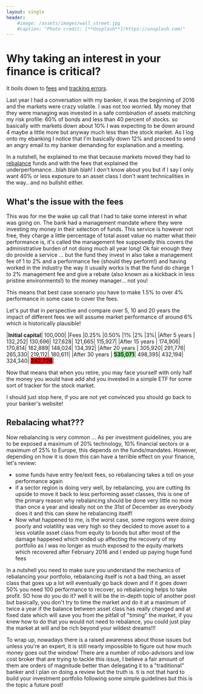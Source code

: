 ```yaml
---
layout: single
header:
    #image: /assets/images/wall_street.jpg
    #caption: "Photo credit: [**Unsplash**](https://unsplash.com)"
---
```


# Why taking an interest in your finance is critical?

It boils down to [fees](/concepts/fees/) and [tracking errors](/concepts/tracking_error/).

Last year I had a conversation with my banker, it was the beginning of 2016 and the markets were crazy volatile. I was not too worried. My money that they were managing was invested in a safe combination of assets matching my risk profile: 60% of bonds and less than 40 percent of stocks.
so basically with markets down about 10% I was expecting to be down around 4 maybe a little more but anyway much less than the stock market. As I log onto my ebanking I notice that I'm basically down 12% and proceed to send an angry email to my banker demanding for explanation and a meeting.

 In a nutshell, he explained to me that because markets moved they had to [rebalance](/concepts/rebalancing/) funds and with the fees that explained the underperfomance...blah blah blah!
 I don't know about you but if I say I only want 40% or less exposure to an asset class I don't want technicalities in the way.. and no bullshit either.

## What's the issue with the fees
This was for me the wake up call that I had to take some interest in what was going on. The bank had a management mandate where they were investing my money in their selection of funds.
This service is however not free, they charge a little percentage of total asset value no matter what their performance is, it's called the management fee supposedly this covers the administrative burden of not doing much all year long!
Ok fair enough they do provide a service ... but the fund they invest in also take a management fee of 1 to 2% and a performance fee (should they perform!) and having worked in the industry the way it usually works is that the fund do charge 1 to 2% management fee and give a rebate (also known as a kickback in less pristine environments!) to the money manager... not you!

This means that best case scenario you have to make 1.5% to over 4% performance in some case to cover the fees.

Let's put that in perspective and compare over 5, 10 and 20 years the impact of different fees we will assume market performance of around 6% which is historically plausible!


|**Initial capital**|	100,000|
|Fees	|0.25%	|0.50%	|1%	|2%	|3%|
|After 5 years	| 132,252| 	 130,696| 	 127,628| 	 121,665| 	 115,927| 
|After 15 years	| 174,906| 	 170,814| 	 162,889| 	 148,024| 	 134,392| 
|After 20 years	| 305,920| 	 291,776| 	 265,330| 	 219,112| 	 180,611| 
|After 30 years	| <span style="background-color:lightgreen">**535,071**</span>| 	 498,395| 	 432,194| 	 324,340| 	 <span style="background-color:red">**242,726**</span>|

Now that means that when you retire, you may face yourself with only half the money you would have add ahd you invested in a simple ETF for some sort of tracker for the stock market.

I should just stop here, if you are not yet convinced you should go back to your banker's website!

## Rebalacing what???
Now rebalancing is very common ... As per investment guidelines, you are to be exposed a maximum of 20% technology, 10% financial sectors or a maximum of 25% to Europe, this depends on the funds/mandates. However, depending on how it is down this can have a terrible effect on your finance, let's review:
- some funds have entry fee/exit fees, so rebalancing takes a toll on your performance again
- if a sector region is doing very well, by rebalancing, you are cutting its upside to move it back to less performing asset classes, this is one of the primary reason why rebalancing should be done very little no more than once a year and ideally not on the 31st of December as everybody does it and this can skew he rebalancing itself!
- Now what happened to me, is the worst case, some regions were doing poorly and volatility was very high so they decided to move asset to a less volatile asset class from equity to bonds but after most of the damage happened which ended up affecting the recovery of my portfolio as I was no longer as much exposed to the equity markets which recovered after February 2016 and I ended up paying huge fund fees

In a nutshell you need to make sure you understand the mechanics of rebalancing your portfolio, rebalancing itself is not a bad thing, an asset class that goes up a lot will eventually go back down and if it goes down 50% you need 100 performance to recover, so rebalancing helps to take profit. SO how do you do it? well it will be the in-depth topic of another post but basically, you don't try to time the market and do it at a maximum of twice a year if the balance between asset class has really changed and at fixed date which will save you from the pitfall of "timing" the market, if you knew how to do that you would not need to rebalance, you could just play the market at will and be rich beyond your wildest dreams!!!


To wrap up, nowadays there is a raised awareness about those issues but unless you're an expert, it is still nearly impossible to figure out how much money goes out the window!
There are a number of robo-advisors and low cost broker that are trying to tackle this issue, I believe a fair amount of them are orders of magnitude better than delegating it to a "traditional" banker and I plan on doing a review  but the truth is.
ti is not that hard to build your investment portfolio following some simple guidelines but this is the topic a future post!